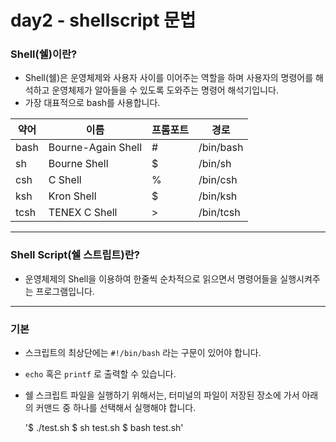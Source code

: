 # day2 - shellscript 문법

### Shell(쉘)이란?

- Shell(쉘)은 운영체제와 사용자 사이를 이어주는 역할을 하며 사용자의 명령어를 해석하고 운영체제가 알아들을 수 있도록 도와주는 명령어 해석기입니다.
- 가장 대표적으로 bash를 사용합니다.


|약어|이름|프롬포트|경로|
|-----|-----|-----|-----|
|bash|Bourne-Again Shell|#|/bin/bash|
|sh|Bourne Shell|$|/bin/sh|
|csh|C Shell|%|/bin/csh|
|ksh|Kron Shell|$|/bin/ksh|
|tcsh|TENEX C Shell|>|/bin/tcsh|

---

### Shell Script(쉘 스트립트)란?
- 운영체제의 Shell을 이용하여 한줄씩 순차적으로 읽으면서 명령어들을 실행시켜주는 프로그램입니다.

---

### 기본

- 스크립트의 최상단에는 `#!/bin/bash` 라는 구문이 있어야 합니다.
- `echo` 혹은 `printf` 로 출력할 수 있습니다.
- 쉘 스크립트 파일을 실행하기 위해서는, 터미널의 파일이 저장된 장소에 가서 아래의 커맨드 중 하나를 선택해서 실행해야 합니다.

    '$ ./test.sh
    $ sh test.sh
    $ bash test.sh'
    
    

